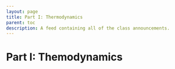 ```yaml
---
layout: page
title: Part I: Thermodynamics
parent: toc
description: A feed containing all of the class announcements.
---
```


# Part I: Themodynamics
